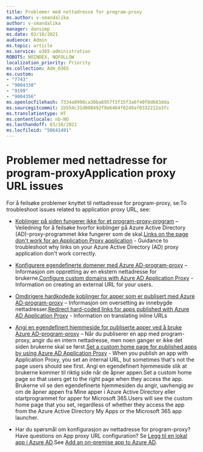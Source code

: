 ```yaml
---
title: Problemer med nettadresse for program-proxy
ms.author: v-smandalika
author: v-smandalika
manager: dansimp
ms.date: 03/10/2021
audience: Admin
ms.topic: article
ms.service: o365-administration
ROBOTS: NOINDEX, NOFOLLOW
localization_priority: Priority
ms.collection: Adm_O365
ms.custom:
- "7743"
- "9004338"
- "9199"
- "9004356"
ms.openlocfilehash: 7334a0998ca30ba6957f3f15f3a6f40f8d683dda
ms.sourcegitcommit: 1b554c31d008492f9e6464f0249af0332212a3fc
ms.translationtype: HT
ms.contentlocale: nb-NO
ms.lasthandoff: 03/10/2021
ms.locfileid: "50641491"
---
```

# <a name="application-proxy-url-issues"></a><span data-ttu-id="82724-102">Problemer med nettadresse for program-proxy</span><span class="sxs-lookup"><span data-stu-id="82724-102">Application proxy URL issues</span></span>

<span data-ttu-id="82724-103">For å feilsøke problemer knyttet til nettadresse for program-proxy, se:</span><span class="sxs-lookup"><span data-stu-id="82724-103">To troubleshoot issues related to application proxy URL, see:</span></span>

- <span data-ttu-id="82724-104">[Koblinger på siden fungerer ikke for et program-proxy-program](https://docs.microsoft.com/azure/active-directory/manage-apps/application-proxy-page-links-broken-problem)  – Veiledning for å feilsøke hvorfor koblinger på Azure Active Directory (AD)-proxy-programmet ikke fungerer som de skal.</span><span class="sxs-lookup"><span data-stu-id="82724-104">[Links on the page don't work for an Application Proxy application](https://docs.microsoft.com/azure/active-directory/manage-apps/application-proxy-page-links-broken-problem)  - Guidance to troubleshoot why links on your Azure Active Directory (AD) proxy application don't work correctly.</span></span>

- <span data-ttu-id="82724-105">[Konfigurere egendefinerte domener med Azure AD-program-proxy](https://docs.microsoft.com/azure/active-directory/manage-apps/application-proxy-configure-custom-domain)  – Informasjon om oppretting av en ekstern nettadresse for brukerne.</span><span class="sxs-lookup"><span data-stu-id="82724-105">[Configure custom domains with Azure AD Application Proxy](https://docs.microsoft.com/azure/active-directory/manage-apps/application-proxy-configure-custom-domain)  - Information on creating an external URL for your users.</span></span>

- <span data-ttu-id="82724-106">[Omdirigere hardkodede koblinger for apper som er publisert med Azure AD-program-proxy](https://docs.microsoft.com/azure/active-directory/manage-apps/application-proxy-configure-hard-coded-link-translation)  – Informasjon om oversetting av innebygde nettadresser.</span><span class="sxs-lookup"><span data-stu-id="82724-106">[Redirect hard-coded links for apps published with Azure AD Application Proxy](https://docs.microsoft.com/azure/active-directory/manage-apps/application-proxy-configure-hard-coded-link-translation)  - Information on translating inline URLs</span></span>

- <span data-ttu-id="82724-107">[Angi en egendefinert hjemmeside for publiserte apper ved å bruke Azure AD-program-proxy](https://docs.microsoft.com/azure/active-directory/manage-apps/application-proxy-configure-custom-home-page#change-the-home-page-in-the-azure-portal) – Når du publiserer en app med program-proxy, angir du en intern nettadresse, men noen ganger er ikke det siden brukerne skal se først.</span><span class="sxs-lookup"><span data-stu-id="82724-107">[Set a custom home page for published apps by using Azure AD Application Proxy](https://docs.microsoft.com/azure/active-directory/manage-apps/application-proxy-configure-custom-home-page#change-the-home-page-in-the-azure-portal) - When you publish an app with Application Proxy, you set an internal URL, but sometimes that's not the page users should see first.</span></span> <span data-ttu-id="82724-108">Angi en egendefinert hjemmeside slik at brukerne kommer til riktig side når de åpner appen.</span><span class="sxs-lookup"><span data-stu-id="82724-108">Set a custom home page so that users get to the right page when they access the app.</span></span> <span data-ttu-id="82724-109">Brukerne vil se den egendefinerte hjemmesiden du angir, uavhengig av om de åpner appen fra Mine apper i Azure Active Directory eller startprogrammet for apper for Microsoft 365.</span><span class="sxs-lookup"><span data-stu-id="82724-109">Users will see the custom home page that you set, regardless of whether they access the app from the Azure Active Directory My Apps or the Microsoft 365 app launcher.</span></span>

- <span data-ttu-id="82724-110">Har du spørsmål om konfigurasjon av nettadresse for program-proxy?</span><span class="sxs-lookup"><span data-stu-id="82724-110">Have questions on App proxy URL configuration?</span></span> <span data-ttu-id="82724-111">Se [Legg til en lokal app i Azure AD](https://docs.microsoft.com/azure/active-directory/manage-apps/application-proxy-add-on-premises-application#add-an-on-premises-app-to-azure-ad).</span><span class="sxs-lookup"><span data-stu-id="82724-111">See [Add an on-premise app to Azure AD](https://docs.microsoft.com/azure/active-directory/manage-apps/application-proxy-add-on-premises-application#add-an-on-premises-app-to-azure-ad).</span></span>
 


